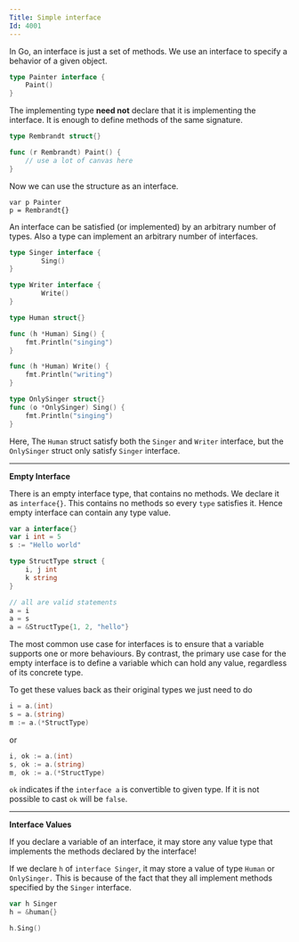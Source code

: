 ```yaml
---
Title: Simple interface
Id: 4001
---
```

In Go, an interface is just a set of methods. We use an interface to specify a behavior of a given object.

```go
type Painter interface {
    Paint()
}
```

The implementing type **need not** declare that it is implementing the interface. It is enough to define methods of the same signature.

```go
type Rembrandt struct{}

func (r Rembrandt) Paint() {
    // use a lot of canvas here
}
```

Now we can use the structure as an interface.

```
var p Painter
p = Rembrandt{}
```

An interface can be satisfied (or implemented) by an arbitrary number of types. Also a type can implement an arbitrary number of interfaces.

```go
type Singer interface {
        Sing()
}

type Writer interface {
        Write()
}

type Human struct{}

func (h *Human) Sing() {
    fmt.Println("singing")
}

func (h *Human) Write() {
    fmt.Println("writing")
}

type OnlySinger struct{}
func (o *OnlySinger) Sing() {
    fmt.Println("singing")
}
```

Here, The `Human` struct satisfy both the `Singer` and `Writer` interface, but the `OnlySinger` struct only satisfy `Singer` interface.
__________

**Empty Interface**

There is an empty interface type, that contains no methods. We declare it as `interface{}`. This contains no methods so every `type` satisfies it. Hence empty interface can contain any type value.

```go
var a interface{}
var i int = 5
s := "Hello world"

type StructType struct {
    i, j int
    k string
}

// all are valid statements
a = i
a = s
a = &StructType{1, 2, "hello"}
```

The most common use case for interfaces is to ensure that a variable supports one or more behaviours. By contrast, the primary use case for the empty interface is to define a variable which can hold any value, regardless of its concrete type.

To get these values back as their original types we just need to do

```go
i = a.(int)
s = a.(string)
m := a.(*StructType)
```

or

```go
i, ok := a.(int)
s, ok := a.(string)
m, ok := a.(*StructType)
```

`ok` indicates if the `interface a` is convertible to given type. If it is not possible to cast `ok` will be `false`.

___________

**Interface Values**

If you declare a variable of an interface, it may store any value type that implements the methods declared by the interface!

If we declare `h` of `interface Singer`, it may store a value of type `Human` or `OnlySinger.` This is because of the fact that they all implement methods specified by the `Singer` interface.

```go
var h Singer
h = &human{}

h.Sing()
```
